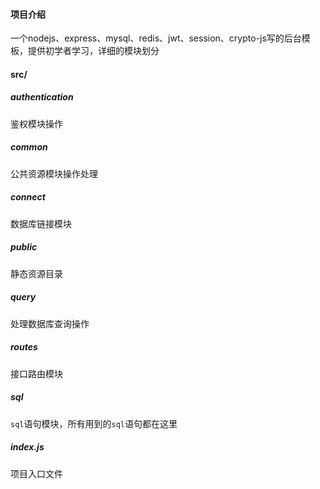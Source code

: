 #### 项目介绍
一个nodejs、express、mysql、redis、jwt、session、crypto-js写的后台模板，提供初学者学习，详细的模块划分
#### src/
##### authentication
鉴权模块操作

##### common
公共资源模块操作处理

##### connect
数据库链接模块

##### public
静态资源目录

##### query
处理数据库查询操作

##### routes
接口路由模块

##### sql
`sql`语句模块，所有用到的`sql`语句都在这里

##### index.js
项目入口文件